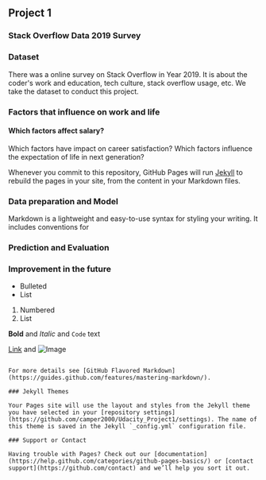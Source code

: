 ## Project 1
### Stack Overflow Data 2019 Survey
### Dataset
There was a online survey on Stack Overflow in Year 2019. It is about the coder's work and education, tech culture, stack overflow usage, etc. We take the dataset to conduct this project.

### Factors that influence on work and life
#### Which factors affect salary?
Which factors have impact on career satisfaction?
Which factors influence the expectation of life in next generation?

Whenever you commit to this repository, GitHub Pages will run [Jekyll](https://jekyllrb.com/) to rebuild the pages in your site, from the content in your Markdown files.

### Data preparation and Model

Markdown is a lightweight and easy-to-use syntax for styling your writing. It includes conventions for

 
### Prediction and Evaluation

### Improvement in the future

- Bulleted
- List

1. Numbered
2. List

**Bold** and _Italic_ and `Code` text

[Link](url) and ![Image](src)
```

For more details see [GitHub Flavored Markdown](https://guides.github.com/features/mastering-markdown/).

### Jekyll Themes

Your Pages site will use the layout and styles from the Jekyll theme you have selected in your [repository settings](https://github.com/camper2000/Udacity_Project1/settings). The name of this theme is saved in the Jekyll `_config.yml` configuration file.

### Support or Contact

Having trouble with Pages? Check out our [documentation](https://help.github.com/categories/github-pages-basics/) or [contact support](https://github.com/contact) and we’ll help you sort it out.
